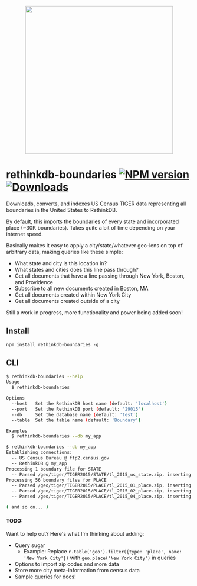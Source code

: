 <p align='center'>
  <img src='https://i.imgur.com/JXSMT0k.png' width='400'/>
</p>

# rethinkdb-boundaries [![NPM version][npm-image]][npm-url] [![Downloads][downloads-image]][npm-url]

Downloads, converts, and indexes US Census TIGER data representing all boundaries in the United States to RethinkDB.

By default, this imports the boundaries of every state and incorporated place (~30K boundaries). Takes quite a bit of time depending on your internet speed.

Basically makes it easy to apply a city/state/whatever geo-lens on top of arbitrary data, making queries like these simple:

- What state and city is this location in?
- What states and cities does this line pass through?
- Get all documents that have a line passing through New York, Boston, and Providence
- Subscribe to all new documents created in Boston, MA
- Get all documents created within New York City
- Get all documents created outside of a city

Still a work in progress, more functionality and power being added soon!

## Install

```
npm install rethinkdb-boundaries -g
```

## CLI

```sh
$ rethinkdb-boundaries --help
Usage
  $ rethinkdb-boundaries

Options
  --host   Set the RethinkDB host name (default: 'localhost')
  --port   Set the RethinkDB port (default: '29015')
  --db     Set the database name (default: 'test')
  --table  Set the table name (default: 'Boundary')

Examples
  $ rethinkdb-boundaries --db my_app

$ rethinkdb-boundaries --db my_app
Establishing connections:
  -- US Census Bureau @ ftp2.census.gov
  -- RethinkDB @ my_app
Processing 1 boundary file for STATE
  -- Parsed /geo/tiger/TIGER2015/STATE/tl_2015_us_state.zip, inserting 56 boundaries now...
Processing 56 boundary files for PLACE
  -- Parsed /geo/tiger/TIGER2015/PLACE/tl_2015_01_place.zip, inserting 585 boundaries now...
  -- Parsed /geo/tiger/TIGER2015/PLACE/tl_2015_02_place.zip, inserting 355 boundaries now...
  -- Parsed /geo/tiger/TIGER2015/PLACE/tl_2015_04_place.zip, inserting 451 boundaries now...

( and so on... )
```

#### TODO:

Want to help out? Here's what I'm thinking about adding:

- Query sugar
  - Example: Replace `r.table('geo').filter({type: 'place', name: 'New York City'})` with `geo.place('New York City')` in queries
- Options to import zip codes and more data
- Store more city meta-information from census data
- Sample queries for docs!

[downloads-image]: http://img.shields.io/npm/dm/rethinkdb-boundaries.svg
[npm-url]: https://npmjs.org/package/rethinkdb-boundaries
[npm-image]: http://img.shields.io/npm/v/rethinkdb-boundaries.svg
